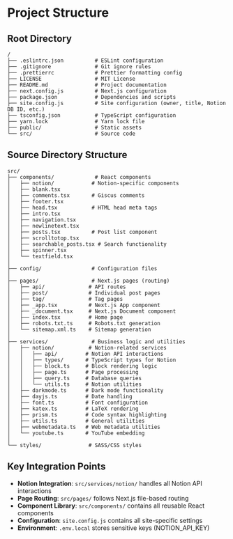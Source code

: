 # Project Structure

## Root Directory
```
/
├── .eslintrc.json          # ESLint configuration
├── .gitignore              # Git ignore rules
├── .prettierrc             # Prettier formatting config
├── LICENSE                 # MIT License
├── README.md               # Project documentation
├── next.config.js          # Next.js configuration
├── package.json            # Dependencies and scripts
├── site.config.js          # Site configuration (owner, title, Notion DB ID, etc.)
├── tsconfig.json           # TypeScript configuration
├── yarn.lock               # Yarn lock file
├── public/                 # Static assets
└── src/                    # Source code
```

## Source Directory Structure
```
src/
├── components/             # React components
│   ├── notion/            # Notion-specific components
│   ├── blank.tsx
│   ├── comments.tsx       # Giscus comments
│   ├── footer.tsx
│   ├── head.tsx           # HTML head meta tags
│   ├── intro.tsx
│   ├── navigation.tsx
│   ├── newlinetext.tsx
│   ├── posts.tsx          # Post list component
│   ├── scrolltotop.tsx
│   ├── searchable_posts.tsx # Search functionality
│   ├── spinner.tsx
│   └── textfield.tsx
│
├── config/                # Configuration files
│
├── pages/                 # Next.js pages (routing)
│   ├── api/              # API routes
│   ├── post/             # Individual post pages
│   ├── tag/              # Tag pages
│   ├── _app.tsx          # Next.js App component
│   ├── _document.tsx     # Next.js Document component
│   ├── index.tsx         # Home page
│   ├── robots.txt.ts     # Robots.txt generation
│   └── sitemap.xml.ts    # Sitemap generation
│
├── services/              # Business logic and utilities
│   ├── notion/           # Notion-related services
│   │   ├── api/         # Notion API interactions
│   │   ├── types/       # TypeScript types for Notion
│   │   ├── block.ts     # Block rendering logic
│   │   ├── page.ts      # Page processing
│   │   ├── query.ts     # Database queries
│   │   └── utils.ts     # Notion utilities
│   ├── darkmode.ts      # Dark mode functionality
│   ├── dayjs.ts         # Date handling
│   ├── font.ts          # Font configuration
│   ├── katex.ts         # LaTeX rendering
│   ├── prism.ts         # Code syntax highlighting
│   ├── utils.ts         # General utilities
│   ├── webmetadata.ts   # Web metadata utilities
│   └── youtube.ts       # YouTube embedding
│
└── styles/               # SASS/CSS styles
```

## Key Integration Points
- **Notion Integration**: `src/services/notion/` handles all Notion API interactions
- **Page Routing**: `src/pages/` follows Next.js file-based routing
- **Component Library**: `src/components/` contains all reusable React components
- **Configuration**: `site.config.js` contains all site-specific settings
- **Environment**: `.env.local` stores sensitive keys (NOTION_API_KEY)